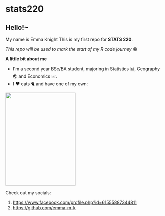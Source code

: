 # stats220

## Hello!~

My name is Emma Knight  This is my first repo for **STATS 220**.

*This repo will be used to mark the start of my R code journey* 😁

**A little bit about me**
* I'm a second year BSc/BA student, majoring in Statistics 📊, Geography 🌏 and Economics 📈.
* I ❤️ cats 🐈 and have one of my own:

<img src="https://github.com/emma-m-k/STATS-220/assets/161567370/1f7b66f5-6e06-478c-b9a5-9abcef27e85b" width="224.407" height="296">

Check out my socials:
1. https://www.facebook.com/profile.php?id=61555887344811
2. https://github.com/emma-m-k
